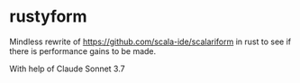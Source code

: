 # rustyform
Mindless rewrite of https://github.com/scala-ide/scalariform in rust to see if there is performance gains to be made.

With help of Claude Sonnet 3.7
